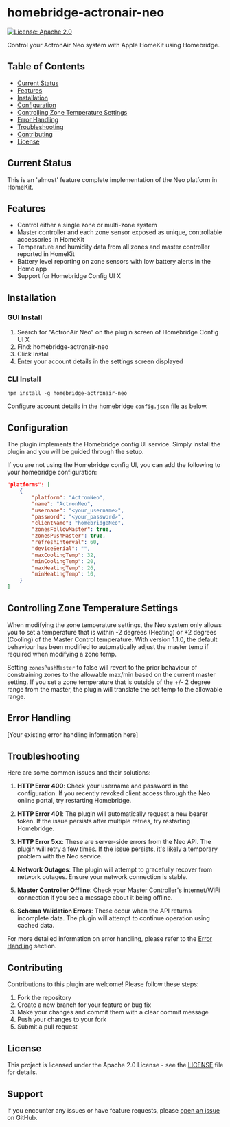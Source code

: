 # homebridge-actronair-neo

[![License: Apache 2.0](https://img.shields.io/badge/License-Apache%202.0-blue.svg)](https://opensource.org/licenses/Apache-2.0)

Control your ActronAir Neo system with Apple HomeKit using Homebridge.

## Table of Contents

- [Current Status](#current-status)
- [Features](#features)
- [Installation](#installation)
- [Configuration](#configuration)
- [Controlling Zone Temperature Settings](#controlling-zone-temperature-settings)
- [Error Handling](#error-handling)
- [Troubleshooting](#troubleshooting)
- [Contributing](#contributing)
- [License](#license)

## Current Status

This is an 'almost' feature complete implementation of the Neo platform in HomeKit.

## Features

- Control either a single zone or multi-zone system
- Master controller and each zone sensor exposed as unique, controllable accessories in HomeKit
- Temperature and humidity data from all zones and master controller reported in HomeKit
- Battery level reporting on zone sensors with low battery alerts in the Home app
- Support for Homebridge Config UI X

## Installation

### GUI Install
1. Search for "ActronAir Neo" on the plugin screen of Homebridge Config UI X
2. Find: homebridge-actronair-neo
3. Click Install
4. Enter your account details in the settings screen displayed

### CLI Install
```
npm install -g homebridge-actronair-neo
```
Configure account details in the homebridge `config.json` file as below.

## Configuration

The plugin implements the Homebridge config UI service. Simply install the plugin and you will be guided through the setup.

If you are not using the Homebridge config UI, you can add the following to your homebridge configuration:

```json
"platforms": [
    {
        "platform": "ActronNeo",
        "name": "ActronNeo",
        "username": "<your_username>",
        "password": "<your_password>",
        "clientName": "homebridgeNeo",
        "zonesFollowMaster": true,
        "zonesPushMaster": true,
        "refreshInterval": 60,
        "deviceSerial": "",
        "maxCoolingTemp": 32,
        "minCoolingTemp": 20,
        "maxHeatingTemp": 26,
        "minHeatingTemp": 10,
    }
]
```

## Controlling Zone Temperature Settings

When modifying the zone temperature settings, the Neo system only allows you to set a temperature that is within -2 degrees (Heating) or +2 degrees (Cooling) of the Master Control temperature. With version 1.1.0, the default behaviour has been modified to automatically adjust the master temp if required when modifying a zone temp.

Setting `zonesPushMaster` to false will revert to the prior behaviour of constraining zones to the allowable max/min based on the current master setting. If you set a zone temperature that is outside of the +/- 2 degree range from the master, the plugin will translate the set temp to the allowable range.

## Error Handling

[Your existing error handling information here]

## Troubleshooting

Here are some common issues and their solutions:

1. **HTTP Error 400**: Check your username and password in the configuration. If you recently revoked client access through the Neo online portal, try restarting Homebridge.

2. **HTTP Error 401**: The plugin will automatically request a new bearer token. If the issue persists after multiple retries, try restarting Homebridge.

3. **HTTP Error 5xx**: These are server-side errors from the Neo API. The plugin will retry a few times. If the issue persists, it's likely a temporary problem with the Neo service.

4. **Network Outages**: The plugin will attempt to gracefully recover from network outages. Ensure your network connection is stable.

5. **Master Controller Offline**: Check your Master Controller's internet/WiFi connection if you see a message about it being offline.

6. **Schema Validation Errors**: These occur when the API returns incomplete data. The plugin will attempt to continue operation using cached data.

For more detailed information on error handling, please refer to the [Error Handling](#error-handling) section.

## Contributing

Contributions to this plugin are welcome! Please follow these steps:

1. Fork the repository
2. Create a new branch for your feature or bug fix
3. Make your changes and commit them with a clear commit message
4. Push your changes to your fork
5. Submit a pull request

## License

This project is licensed under the Apache 2.0 License - see the [LICENSE](LICENSE) file for details.

## Support

If you encounter any issues or have feature requests, please [open an issue](https://github.com/domalab/homebridge-actronair-neo/issues) on GitHub.